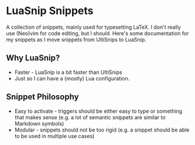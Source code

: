 # LuaSnip Snippets
A collection of snippets, mainly used for typesetting LaTeX. I don't really use (Neo)vim for code editing, but I should. Here's some documentation for my snippets as I move snippets from UltiSnips to LuaSnip.

## Why LuaSnip?
- Faster - LuaSnip is a bit faster than UltiSnips
- Just so I can have a (mostly) Lua configuration.

## Snippet Philosophy
- Easy to activate - triggers should be either easy to type or something that makes sense (e.g. a lot of semantic snippets are similar to Markdown symbols)
- Modular - snippets should not be too rigid (e.g. a snippet should be able to be used in multiple use cases)

